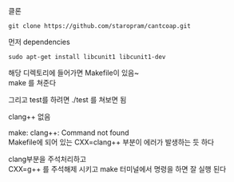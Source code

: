  클론
```
git clone https://github.com/staropram/cantcoap.git
```

먼저 dependencies  
```
sudo apt-get install libcunit1 libcunit1-dev
```


해당 디렉토리에 들어가면 Makefile이 있음~  
make 를 쳐준다 

그리고 test를 하려면 ./test 를 쳐보면 됨   

clang++ 없음

make: clang++: Command not found   
Makefile에 되어 있는 CXX=clang++ 부분이 에러가 발생하는 듯 하다 

clang부분을 주석처리하고  
CXX=g++ 를 주석해제 시키고 make 터미널에서 명령을 하면 잘 실행 된다 


